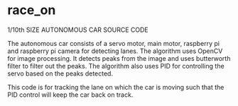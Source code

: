 # race_on

1/10th SIZE AUTONOMOUS CAR SOURCE CODE 

The autonomous car consists of a servo motor, main motor, raspberry pi and raspberry pi camera for detecting lanes. The algorithm uses OpenCV for image processing. It detects peaks from the image and uses butterworth filter to filter out the peaks. The algorithm also uses PID for controlling the servo based on the peaks detected. 

This code is for tracking the lane on which the car is moving such that the PID control will keep the car back on track. 
